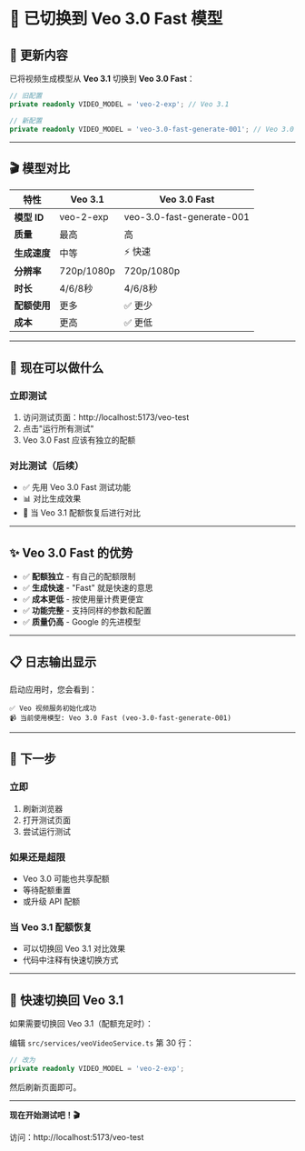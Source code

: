# 🔄 已切换到 Veo 3.0 Fast 模型

## 📝 更新内容

已将视频生成模型从 **Veo 3.1** 切换到 **Veo 3.0 Fast**：

```typescript
// 旧配置
private readonly VIDEO_MODEL = 'veo-2-exp'; // Veo 3.1

// 新配置
private readonly VIDEO_MODEL = 'veo-3.0-fast-generate-001'; // Veo 3.0 Fast
```

---

## 🎬 模型对比

| 特性 | Veo 3.1 | Veo 3.0 Fast |
|------|---------|--------------|
| **模型 ID** | veo-2-exp | veo-3.0-fast-generate-001 |
| **质量** | 最高 | 高 |
| **生成速度** | 中等 | ⚡ 快速 |
| **分辨率** | 720p/1080p | 720p/1080p |
| **时长** | 4/6/8秒 | 4/6/8秒 |
| **配额使用** | 更多 | ✅ 更少 |
| **成本** | 更高 | ✅ 更低 |

---

## 🚀 现在可以做什么

### 立即测试
1. 访问测试页面：http://localhost:5173/veo-test
2. 点击"运行所有测试"
3. Veo 3.0 Fast 应该有独立的配额

### 对比测试（后续）
- ✅ 先用 Veo 3.0 Fast 测试功能
- 📊 对比生成效果
- 🔄 当 Veo 3.1 配额恢复后进行对比

---

## ✨ Veo 3.0 Fast 的优势

- ✅ **配额独立** - 有自己的配额限制
- ✅ **生成快速** - "Fast" 就是快速的意思
- ✅ **成本更低** - 按使用量计费更便宜
- ✅ **功能完整** - 支持同样的参数和配置
- ✅ **质量仍高** - Google 的先进模型

---

## 📋 日志输出显示

启动应用时，您会看到：
```
✅ Veo 视频服务初始化成功
📹 当前使用模型: Veo 3.0 Fast (veo-3.0-fast-generate-001)
```

---

## 🎯 下一步

### 立即
1. 刷新浏览器
2. 打开测试页面
3. 尝试运行测试

### 如果还是超限
- Veo 3.0 可能也共享配额
- 等待配额重置
- 或升级 API 配额

### 当 Veo 3.1 配额恢复
- 可以切换回 Veo 3.1 对比效果
- 代码中注释有快速切换方式

---

## 🔧 快速切换回 Veo 3.1

如果需要切换回 Veo 3.1（配额充足时）：

编辑 `src/services/veoVideoService.ts` 第 30 行：

```typescript
// 改为
private readonly VIDEO_MODEL = 'veo-2-exp';
```

然后刷新页面即可。

---

**现在开始测试吧！🎬**

访问：http://localhost:5173/veo-test
